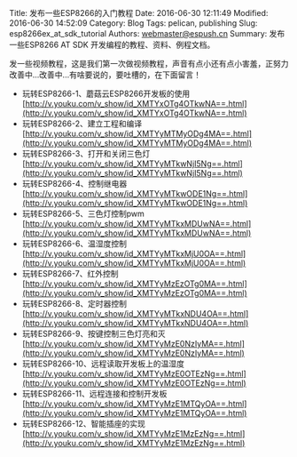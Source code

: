 Title: 发布一些ESP8266的入门教程
Date: 2016-06-30 12:11:49
Modified: 2016-06-30 14:52:09
Category: Blog
Tags: pelican, publishing
Slug: esp8266ex_at_sdk_tutorial
Authors: webmaster@espush.cn
Summary: 发布一些ESP8266 AT SDK 开发编程的教程、资料、例程文档。


发一些视频教程，这是我们第一次做视频教程，声音有点小还有点小害羞，正努力改善中...改善中...有啥要说的，要吐槽的，在下面留言！


- 玩转ESP8266-1、蘑菇云ESP8266开发板的使用 [http://v.youku.com/v_show/id_XMTYxOTg4OTkwNA==.html](http://v.youku.com/v_show/id_XMTYxOTg4OTkwNA==.html)
- 玩转ESP8266-2、建立工程和编译 [http://v.youku.com/v_show/id_XMTYyMTMyODg4MA==.html](http://v.youku.com/v_show/id_XMTYyMTMyODg4MA==.html)
- 玩转ESP8266-3、打开和关闭三色灯 [http://v.youku.com/v_show/id_XMTYyMTkwNjI5Ng==.html](http://v.youku.com/v_show/id_XMTYyMTkwNjI5Ng==.html)
- 玩转ESP8266-4、控制继电器 [http://v.youku.com/v_show/id_XMTYyMTkwODE1Ng==.html](http://v.youku.com/v_show/id_XMTYyMTkwODE1Ng==.html)
- 玩转ESP8266-5、三色灯控制pwm [http://v.youku.com/v_show/id_XMTYyMTkxMDUwNA==.html](http://v.youku.com/v_show/id_XMTYyMTkxMDUwNA==.html)
- 玩转ESP8266-6、温湿度控制 [http://v.youku.com/v_show/id_XMTYyMTkxMjU0OA==.html](http://v.youku.com/v_show/id_XMTYyMTkxMjU0OA==.html)
- 玩转ESP8266-7、红外控制 [http://v.youku.com/v_show/id_XMTYyMzEzOTg0MA==.html](http://v.youku.com/v_show/id_XMTYyMzEzOTg0MA==.html)
- 玩转ESP8266-8、定时器控制 [http://v.youku.com/v_show/id_XMTYyMTkxNDU4OA==.html](http://v.youku.com/v_show/id_XMTYyMTkxNDU4OA==.html)
- 玩转ESP8266-9、按键控制三色灯亮和灭 [http://v.youku.com/v_show/id_XMTYyMzE0NzIyMA==.html](http://v.youku.com/v_show/id_XMTYyMzE0NzIyMA==.html)
- 玩转ESP8266-10、远程读取开发板上的温湿度 [http://v.youku.com/v_show/id_XMTYyMzE0OTEzNg==.html](http://v.youku.com/v_show/id_XMTYyMzE0OTEzNg==.html)
- 玩转ESP8266-11、远程连接和控制开发板 [http://v.youku.com/v_show/id_XMTYyMzE1MTQyOA==.html](http://v.youku.com/v_show/id_XMTYyMzE1MTQyOA==.html)
- 玩转ESP8266-12、智能插座的实现 [http://v.youku.com/v_show/id_XMTYyMzE1MzEzNg==.html](http://v.youku.com/v_show/id_XMTYyMzE1MzEzNg==.html)

